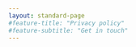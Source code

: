 ```yaml
---
layout: standard-page
#feature-title: "Privacy policy"
#feature-subtitle: "Get in touch"
---
```


<div style="width: 90%;max-width: 750px;margin:0px auto 0px auto">
	<!-- Termly Tracking Code --> <div name="termly-embed" data-id="90b36bf6-2005-4892-8bf9-6f2832abc385" data-type="iframe"></div> <script type="text/javascript">(function(d, s, id) { var js, tjs = d.getElementsByTagName(s)[0]; if (d.getElementById(id)) return; js = d.createElement(s); js.id = id; js.src = "https://app.termly.io/embed-policy.min.js"; tjs.parentNode.insertBefore(js, tjs); }(document, 'script', 'termly-jssdk'));</script>
</div>